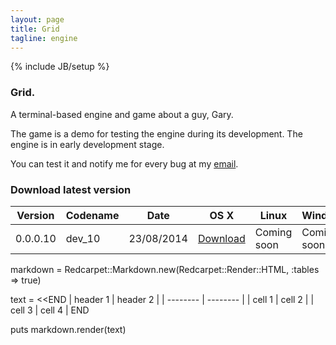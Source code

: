 ```yaml
---
layout: page
title: Grid
tagline: engine
---
```

{% include JB/setup %}

### Grid.
A terminal-based engine and game about a guy, Gary.

The game is a demo for testing the engine during its development. The engine is in early development stage.

You can test it and notify me for every bug at my [email](mailto:giovanni.grc96@gmail.com).

### Download latest version

Version | Codename | Date | OS X | Linux | Windows
--- | --- | --- | --- | --- | ---
0.0.0.10 | dev_10 | 23/08/2014 | [Download](https://www.dropbox.com/s/talag83bh1m9s2m/grid-osx?dl=0) | Coming soon | Coming soon

markdown = Redcarpet::Markdown.new(Redcarpet::Render::HTML, :tables => true)

text = <<END
| header 1 | header 2 |
| -------- | -------- |
| cell 1   | cell 2   |
| cell 3   | cell 4   |
END

puts markdown.render(text)
